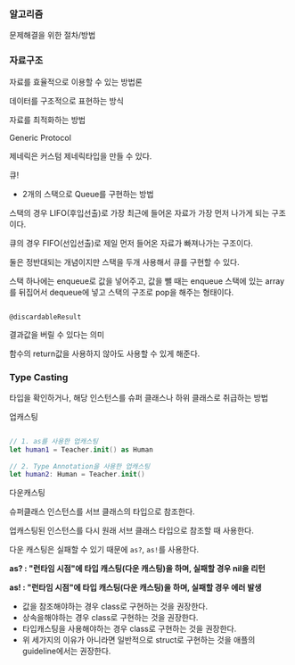 ### 알고리즘 

문제해결을 위한 절차/방법 



### 자료구조

자료를 효율적으로 이용할 수 있는 방법론

데이터를 구조적으로 표현하는 방식

자료를 최적화하는 방법



Generic Protocol

제네릭은 커스텀 제네릭타입을 만들 수 있다. 

큐!

- 2개의 스택으로 Queue를 구현하는 방법 

스택의 경우 LIFO(후입선출)로 가장 최근에 들어온 자료가 가장 먼저 나가게 되는 구조이다. 

큐의 경우 FIFO(선입선출)로 제일 먼저 들어온 자료가 빠져나가는 구조이다.

둘은 정반대되는 개념이지만 스택을 두개 사용해서 큐를 구현할 수 있다.

스택 하나에는 enqueue로 값을 넣어주고, 값을 뺄 때는 enqueue 스택에 있는 array를 뒤집어서 dequeue에 넣고 스택의 구조로 pop을 해주는 형태이다.

```swift
```





`@discardableResult`

결과값을 버릴 수 있다는 의미 

함수의 return값을 사용하지 않아도 사용할 수 있게 해준다. 





### Type Casting

타입을 확인하거나, 해당 인스턴스를 슈퍼 클래스나 하위 클래스로 취급하는 방법



업캐스팅

```swift

// 1. as를 사용한 업캐스팅
let human1 = Teacher.init() as Human
 
// 2. Type Annotation을 사용한 업캐스팅
let human2: Human = Teacher.init()
```



다운캐스팅

슈퍼클래스 인스턴스를 서브 클래스의 타입으로 참조한다.

업캐스팅된 인스턴스를 다시 원래 서브 클래스 타입으로 참조할 때 사용한다.

다운 캐스팅은 실패할 수 있기 때문에 `as?`, `as!`를 사용한다. 

**as? : "런타임 시점"에 타입 캐스팅(다운 캐스팅)을 하며, 실패할 경우 nil을 리턴**

 

 **as! : "런타임 시점"에 타입 캐스팅(다운 캐스팅)을 하며, 실패할 경우 에러 발생**



- 값을 참조해야하는 경우 class로 구현하는 것을 권장한다.
- 상속을해야하는 경우 class로 구현하는 것을 권장한다.
- 타입캐스팅을 사용해야하는 경우 class로 구현하는 것을 권장한다.
- 위 세가지의 이유가 아니라면 일반적으로 struct로 구현하는 것을 애플의 guideline에서는 권장한다.



